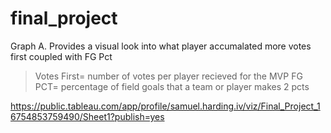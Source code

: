 # final_project #

Graph A. Provides a visual look into what player accumalated more votes first coupled with FG Pct
  >Votes First= number of votes per player recieved for the MVP 
  >FG PCT= percentage of field goals that a team or player makes 2 pcts
  
 https://public.tableau.com/app/profile/samuel.harding.iv/viz/Final_Project_16754853759490/Sheet1?publish=yes
